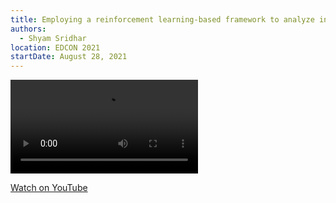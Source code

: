 ```yaml
---
title: Employing a reinforcement learning-based framework to analyze incentive mechanism attacks on Ethereum blockchain
authors:
  - Shyam Sridhar
location: EDCON 2021
startDate: August 28, 2021
---
```


<video src="https://youtu.be/mwxK7tEtcIM"></video>

[Watch on YouTube](https://youtu.be/mwxK7tEtcIM)
